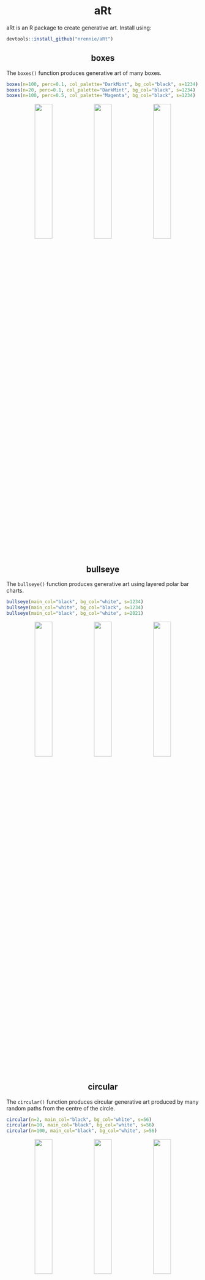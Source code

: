 <h1 align="center">
aRt</h1>

aRt is an R package to create generative art. Install using:
``` r
devtools::install_github("nrennie/aRt")
```

<h2 align="center">
boxes</h2>

The `boxes()` function produces generative art of many boxes.

``` r
boxes(n=100, perc=0.1, col_palette="DarkMint", bg_col="black", s=1234)
boxes(n=20, perc=0.1, col_palette="DarkMint", bg_col="black", s=1234)
boxes(n=100, perc=0.5, col_palette="Magenta", bg_col="black", s=1234)
```
<p align="center">
<img src="/images/boxes_n100_p1.jpeg?raw=true" width="30%">
<img src="/images/boxes_n20_p1.jpeg?raw=true" width="30%">
<img src="/images/boxes_n100_p5.jpeg?raw=true" width="30%">
</p>

<h2 align="center">
bullseye</h2>

The `bullseye()` function produces generative art using layered polar bar charts.

``` r
bullseye(main_col="black", bg_col="white", s=1234)
bullseye(main_col="white", bg_col="black", s=1234)
bullseye(main_col="black", bg_col="white", s=2021)
```
<p align="center">
<img src="/images/bullseye_1234.jpeg?raw=true" width="30%">
<img src="/images/bullseye_1234n.jpeg?raw=true" width="30%">
<img src="/images/bullseye_2021.jpeg?raw=true" width="30%">
</p>

<h2 align="center">
circular</h2>

The `circular()` function produces circular generative art produced by many random paths from the centre of the circle.

``` r
circular(n=2, main_col="black", bg_col="white", s=56)
circular(n=10, main_col="black", bg_col="white", s=56)
circular(n=100, main_col="black", bg_col="white", s=56)
```
<p align="center">
<img src="/images/circular_n2.jpeg?raw=true" width="30%">
<img src="/images/circular_n10.jpeg?raw=true" width="30%">
<img src="/images/circular_n100.jpeg?raw=true" width="30%">
</p>

<h2 align="center">
connected</h2>

The `connected()` function produces generative art by connected points on a circle.

``` r
connected(n=100, n_geom=10, random=F, col_palette="RdPu", bg_col="#ae217e", s=1234)
connected(n=100, n_geom=10, random=T, col_palette="RdPu", bg_col="#ae217e", s=1234)
connected(n=250, n_geom=2, random=F, col_palette="RdPu", bg_col="#ae217e", s=1234)
```
<p align="center">
<img src="/images/connected_100_10F.jpeg?raw=true" width="30%">
<img src="/images/connected_100_10T.jpeg?raw=true" width="30%">
<img src="/images/connected_250_2F.jpeg?raw=true" width="30%">
</p>

<h2 align="center">
crawling</h2>

The `crawling()` function produces generative art using dendograms and tree graphs.

``` r
crawling(n=50, edge_colour="black", node_size=1, node_colour="black", bg_col="white", s=1234)
crawling(n=250, edge_colour="black", node_size=1, node_colour="black", bg_col="white", s=1234)
crawling(n=1000, edge_colour="black", node_size=1, node_colour="black", bg_col="white", s=1234)
```
<p align="center">
<img src="/images/crawling50.jpeg?raw=true" width="30%">
<img src="/images/crawling250.jpeg?raw=true" width="30%">
<img src="/images/crawling1000.jpeg?raw=true" width="30%">
</p>

<h2 align="center">
dots</h2>

The `dots()` function produces generative art using jittered points.

``` r
dots(n_x=50, n_y=100, jitter_size_width=0.5, jitter_size_height=0.5, col_palette = "Purp", bg_col="#63589f", s=1234)
dots(n_x=500, n_y=100, jitter_size_width=0.5, jitter_size_height=5, col_palette = "Purp", bg_col="#63589f", s=1234)
dots(n_x=50, n_y=100, jitter_size_width=0.05, jitter_size_height=50, col_palette = "Purp", bg_col="#63589f", s=1234)
```
<p align="center">
<img src="/images/dots1.jpeg?raw=true" width="30%">
<img src="/images/dots2.jpeg?raw=true" width="30%">
<img src="/images/dots3.jpeg?raw=true" width="30%">
</p>

<h2 align="center">
fading</h2>

The `fading()` function produces generative art using voronoi tiles.

``` r
fading(n_layers=6, n_points=10, col_palette="SunsetDark", s=1234)
fading(n_layers=6, n_points=1, col_palette="Sunset", s=1234)
fading(n_layers=10, n_points=10, col_palette="SunsetDark", s=1234)
```
<p align="center">
<img src="/images/fading_6_10.jpeg?raw=true" width="30%">
<img src="/images/fading_6_1.jpeg?raw=true" width="30%">
<img src="/images/fading_10_10.jpeg?raw=true" width="30%">
</p>

<h2 align="center">
heart</h2>

The `heart()` function draws a heart from many overlapping lines.

``` r
heart(n=25, col_scheme="mono", bg_col="black", s=1234)
heart(n=100, col_scheme="mono", bg_col="black", s=1234)
heart(n=25, col_scheme="rainbow", bg_col="black", s=1234)
```
<p align="center">
<img src="/images/heart_n25_m.jpeg?raw=true" width="30%">
<img src="/images/heart_n100_m.jpeg?raw=true" width="30%">
<img src="/images/heart_n25_r.jpeg?raw=true" width="30%">
</p>

<h2 align="center">
infinity</h2>

The `infinity()` function draws an infinity symbol from many overlapping lines.

``` r
infinity(n=25, col_scheme="mono", bg_col="black", s=1234)
infinity(n=100, col_scheme="mono", bg_col="black", s=1234)
infinity(n=25, col_scheme="rainbow", bg_col="black", s=1234)
```
<p align="center">
<img src="/images/infinity_n25_m.jpeg?raw=true" width="30%">
<img src="/images/infinity_n100_m.jpeg?raw=true" width="30%">
<img src="/images/infinity_n25_r.jpeg?raw=true" width="30%">
</p>

<h2 align="center">
polygons</h2>

The `polygons()` function draws multiple polygons.

``` r
polygons(n_x=12, n_y=18, gap_size=0.5, deg_jitter=0.1, colours=c("#9B1D20", "#3D2B3D", "#CBEFB6", "#635D5C"), bg_col="gray97")
polygons(n_x=6, n_y=9, gap_size=0.2, deg_jitter=0.1, colours=c("#9B1D20", "#3D2B3D", "#CBEFB6", "#635D5C"), bg_col="gray97")
polygons(n_x=12, n_y=18, gap_size=0.5, deg_jitter=0.5, colours=carto_pal(7, "Burg"), bg_col="gray97")

```
<p align="center">
<img src="/images/polygons1.jpeg?raw=true" width="30%">
<img src="/images/polygons2.jpeg?raw=true" width="30%">
<img src="/images/polygons3.jpeg?raw=true" width="30%">
</p>


<h2 align="center">
spirals</h2>

The `spirals()` function produces generative art consisting of dots arranged in a spiral.

``` r
spirals(perc=0.2, s=1234)
spirals(perc=0.5, s=1234)
spirals(perc=0.8, s=1234)
```
<p align="center">
<img src="/images/spirals_p2.jpeg?raw=true" width="30%">
<img src="/images/spirals_p5.jpeg?raw=true" width="30%">
<img src="/images/spirals_p8.jpeg?raw=true" width="30%">
</p>

<h2 align="center">
static</h2>

The `static()` function produces generative art reminiscent of the noise displayed on analog televisions when no transmission signal is received.

``` r
static(perc=0.01, n=500, s=1234)
static(perc=0.1, n=500, s=1234)
static(perc=0.3, n=500, s=1234)
```
<p align="center">
<img src="/images/static_p01_n500.jpeg?raw=true" width="30%">
<img src="/images/static_p10_n500.jpeg?raw=true" width="30%">
<img src="/images/static_p30_n500.jpeg?raw=true" width="30%">
</p>


<h2 align="center">
stripes</h2>

The `stripes()` function produces generative art consisting of rows of vertical stripes.

``` r
stripes(perc=0, n=3, s=1234)
stripes(perc=0.5, n=3, s=1234)
stripes(perc=1, n=3, s=1234)
```
<p align="center">
<img src="/images/stripes_p00_n3.jpeg?raw=true" width="30%">
<img src="/images/stripes_p50_n3.jpeg?raw=true" width="30%">
<img src="/images/stripes_p100_n3.jpeg?raw=true" width="30%">
</p>


<h2 align="center">
vortex</h2>

The `vortex()` function produces circular vortex generative art produced by a line plot and polar coordinates.

``` r
vortex(n=25, start_val=90, col_scheme="mono", bg_col="black", s=1234)
vortex(n=100, start_val=90, col_scheme="mono", bg_col="black", s=1234)
vortex(n=25, start_val=90, col_scheme="rainbow", bg_col="black", s=1234)
```
<p align="center">
<img src="/images/vortex_n25_m.jpeg?raw=true" width="30%">
<img src="/images/vortex_n100_m.jpeg?raw=true" width="30%">
<img src="/images/vortex_n25_r.jpeg?raw=true" width="30%">
</p>


<h2 align="center">
waves</h2>

The `waves()` function produces generative art using sine and cosine waves.

``` r
waves(a=23, b=6, main_col="white", bg_col="black", s=2021)
waves(a=23, b=6, main_col="Prism", bg_col="#edad08", s=2021)
waves(a=6, b=23, main_col="black", bg_col="white", s=2021)
```
<p align="center">
<img src="/images/waves23_6_bw.jpeg?raw=true" width="30%">
<img src="/images/waves23_6_col.jpeg?raw=true" width="30%">
<img src="/images/waves6_23_bw.jpeg?raw=true" width="30%">
</p>

